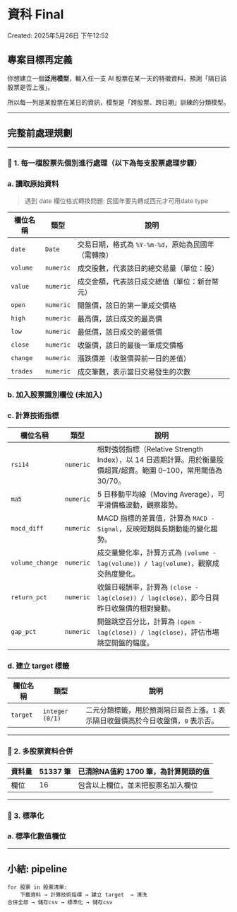 # 資科 Final

Created: 2025年5月26日 下午12:52

## 專案目標再定義

你想建立一個**泛用模型**，輸入任一支 AI 股票在某一天的特徵資料，預測「隔日該股票是否上漲」。

️所以每一列是某股票在某日的資訊，模型是「跨股票、跨日期」訓練的分類模型。

------------------------------------------------------------------------

## 完整前處理規劃

------------------------------------------------------------------------

### 🔹 1. 每一檔股票先個別進行處理（以下為每支股票處理步驟）

### a. 讀取原始資料

> 遇到 date 欄位格式轉換問題: 民國年要先轉成西元才可用date type

| 欄位名稱 | 類型      | 說明                                                |
|----------|-----------|-----------------------------------------------------|
| `date`   | `Date`    | 交易日期，格式為 `%Y-%m-%d`，原始為民國年（需轉換） |
| `volume` | `numeric` | 成交股數，代表該日的總交易量（單位：股）            |
| `value`  | `numeric` | 成交金額，代表該日成交總值（單位：新台幣元）        |
| `open`   | `numeric` | 開盤價，該日的第一筆成交價格                        |
| `high`   | `numeric` | 最高價，該日成交的最高價                            |
| `low`    | `numeric` | 最低價，該日成交的最低價                            |
| `close`  | `numeric` | 收盤價，該日的最後一筆成交價格                      |
| `change` | `numeric` | 漲跌價差（收盤價與前一日的差值）                    |
| `trades` | `numeric` | 成交筆數，表示當日交易發生的次數                    |

### b. 加入股票識別欄位 (未加入)

### c. 計算技術指標

| 欄位名稱 | 類型 | 說明 |
|------------------------|------------------------|------------------------|
| `rsi14` | `numeric` | 相對強弱指標（Relative Strength Index），以 14 日週期計算。用於衡量股價超買/超賣。範圍 0–100，常用閾值為 30/70。 |
| `ma5` | `numeric` | 5 日移動平均線（Moving Average），可平滑價格波動，觀察趨勢。 |
| `macd_diff` | `numeric` | MACD 指標的差異值，計算為 `MACD - Signal`，反映短期與長期動能的變化趨勢。 |
| `volume_change` | `numeric` | 成交量變化率，計算方式為 `(volume - lag(volume)) / lag(volume)`，觀察成交熱度變化。 |
| `return_pct` | `numeric` | 收盤日報酬率，計算為 `(close - lag(close)) / lag(close)`，即今日與昨日收盤價的相對變動。 |
| `gap_pct` | `numeric` | 開盤跳空百分比，計算為 `(open - lag(close)) / lag(close)`，評估市場跳空開盤的幅度。 |

### d. 建立 target 標籤

| 欄位名稱 | 類型 | 說明 |
|------------------------|------------------------|------------------------|
| `target` | `integer (0/1)` | 二元分類標籤，用於預測隔日是否上漲。`1` 表示隔日收盤價高於今日收盤價，`0` 表示否。 |

------------------------------------------------------------------------

### 🔹 2. 多股票資料合併

| 資料量 | 51337 筆 | 已清除NA值約 1700 筆，為計算開頭的值 |
|--------|----------|--------------------------------------|
| 欄位   | 16       | 包含以上欄位，並未把股票名加入欄位   |

------------------------------------------------------------------------

### 🔹 3. 標準化

### a. 標準化數值欄位

------------------------------------------------------------------------

## 小結: pipeline

```         
for 股票 in 股票清單:
    下載資料 → 計算技術指標 → 建立 target  → 清洗
合併全部 → 儲存csv → 標準化 → 儲存csv
```
